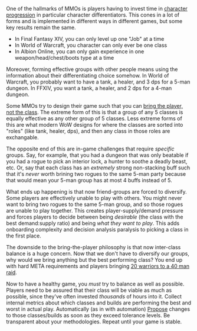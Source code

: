 One of the hallmarks of MMOs is players having to invest time in [character
progression](/posts/progression) in particular character differentiators. This
cones in a lot of forms and is implemented in different ways in different games,
but some key results remain the same.

* In Final Fantasy XIV, you can only level up one "Job" at a time
* In World of Warcraft, you character can only ever be one class
* In Albion Online, you can only gain experience in one weapon/head/chest/boots
  type at a time

Moreover, forming effective groups with other people means using the information about their
differentiating choice somehow. In World of Warcraft, you probably want to have
a tank, a healer, and 3 dps for a 5-man dungeon. In FFXIV, you want a tank, a
healer, and 2 dps for a 4-man dungeon.

Some MMOs try to design their game such that you can [bring the player, not the
class](https://www.reddit.com/r/wow/comments/7x3svi/bring_the_player_not_the_class_meaning/).
The extreme form of this is that a group of any 5 classes is equally effective
as any other group of 5 classes. Less extreme forms of this are what modern WoW
designs for where the classes are sorted into "roles" (like tank, healer, dps), and
then any class in those roles are exchangable.

The opposite end of this are in-game challenges that require *specific* groups.
Say, for example, that you had a dungeon that was only beatable if you had a
rogue to pick an interior lock, a hunter to soothe a deadly beast, etc. Or, say
that each class has an *extremely* strong non-stacking buff such that it's
*never* worth brining two rogues to the same 5-man party because that would
mean your 5-man group has at most 4 buffs instead of 5.

What ends up happening is that now friend-groups are forced to diversify. Some
players are effectively unable to play with others. You might never want to
bring two rogues to the same 5-man group, and so those rogues are unable to
play together. This creates player-supply/demand pressure and forces players to
decide between being *desirable* (the class with the best demand:supply ratio)
and being *what they want to play*. This adds onboarding complexity and decision
analysis paralysis to picking a class in the first place.

The downside to the bring-the-player philosophy is that now inter-class balance
is a huge concern. Now that we don't have to diversify our groups, why would we
bring anything but the best performing class? You end up with hard META
requirements and players bringing [20 warriors to a 40 man
raid](https://www.youtube.com/watch?v=Htmzbf9TdMA).

Now to have a healthy game, you *must* try to balance as well as possible.
Players need to be assured that their class will be viable as much as possible,
since they've often invested *thousands* of hours into it.  Collect internal
metrics about which classes and builds are performing the best and worst in
actual play.  Automatically (as in with
automation) [Propose](/posts/patch-governance) changes to those classes/builds
as soon as they exceed tolerance levels. Be transparent about your
methodologies. Repeat until your game is stable.
